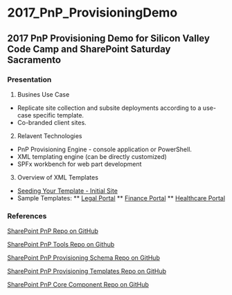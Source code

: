 # 2017_PnP_ProvisioningDemo
## 2017 PnP Provisioning Demo for Silicon Valley Code Camp and SharePoint Saturday Sacramento
### Presentation
1. Busines Use Case
  * Replicate site collection and subsite deployments according to a use-case specific template.
  * Co-branded client sites.
2. Relavent Technologies
  * PnP Provisioning Engine - console application or PowerShell.
  * XML templating engine (can be directly customized)
  * SPFx workbench for web part development
3. Overview of XML Templates
  * [Seeding Your Template - Initial Site](https://youtube.sharepointsolver.videoaboutthis.com)
  * Sample Templates:
    ** [Legal Portal](https://github.com/sqlsolver/2017_PnP_ProvisioningDemo/xyzcodelink)
    ** [Finance Portal](https://github.com/sqlsolver/2017_PnP_ProvisioningDemo/xyzcodelink)
    ** [Healthcare Portal](https://github.com/sqlsolver/2017_PnP_ProvisioningDemo/xyzcodelink)






### References
[SharePoint PnP Repo on GitHub](https://github.com/SharePoint/PnP)

[SharePoint PnP Tools Repo on Github](https://github.com/SharePoint/PnP-Tools/tree/master/Solutions)

[SharePoint PnP Provisioning Schema Repo on GitHub](https://github.com/sharepoint/PnP-provisioning-schema)

[SharePoint PnP Provisioning Templates Repo on GitHub](https://github.com/sharepoint/pnp-provisioning-templates)

[SharePoint PnP Core Component Repo on GitHub](https://github.com/SharePoint/PnP-Sites-Core)



